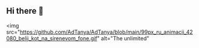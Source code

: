## Hi there 👋

<img src="https://github.com/AdTanya/AdTanya/blob/main/99px_ru_animacii_42080_belij_kot_na_sirenevom_fone.gif" alt="The unlimited"

